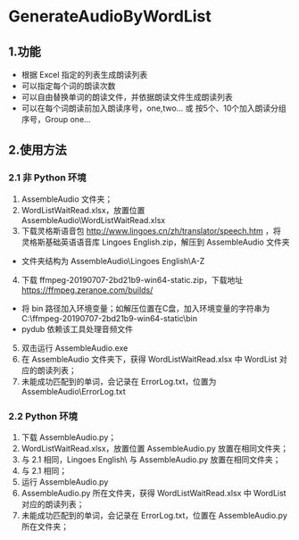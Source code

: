 # GenerateAudioByWordList
## 1.功能
* 根据 Excel 指定的列表生成朗读列表
* 可以指定每个词的朗读次数
* 可以自由替换单词的朗读文件，并依据朗读文件生成朗读列表
* 可以在每个词朗读前加入朗读序号，one,two... 或 按5个、10个加入朗读分组序号，Group one...

## 2.使用方法
### 2.1 非 Python 环境
1. AssembleAudio 文件夹；
2. WordListWaitRead.xlsx，放置位置 AssembleAudio\WordListWaitRead.xlsx
3. 下载灵格斯语音包 http://www.lingoes.cn/zh/translator/speech.htm ，将 灵格斯基础英语语音库 Lingoes English.zip，解压到 AssembleAudio 文件夹
* 文件夹结构为 AssembleAudio\Lingoes English\A-Z
4. 下载 ffmpeg-20190707-2bd21b9-win64-static.zip，下载地址 https://ffmpeg.zeranoe.com/builds/
* 将 bin 路径加入环境变量；如解压位置在C盘，加入环境变量的字符串为 C:\ffmpeg-20190707-2bd21b9-win64-static\bin
* pydub 依赖该工具处理音频文件
5. 双击运行 AssembleAudio.exe
6. 在 AssembleAudio 文件夹下，获得 WordListWaitRead.xlsx 中 WordList 对应的朗读列表；
7. 未能成功匹配到的单词，会记录在 ErrorLog.txt，位置为 AssembleAudio\ErrorLog.txt

### 2.2 Python 环境
1. 下载 AssembleAudio.py；
2. WordListWaitRead.xlsx，放置位置 AssembleAudio.py 放置在相同文件夹；
3. 与 2.1 相同，Lingoes English\ 与 AssembleAudio.py 放置在相同文件夹；
4. 与 2.1 相同；
5. 运行 AssembleAudio.py
6. AssembleAudio.py 所在文件夹，获得 WordListWaitRead.xlsx 中 WordList 对应的朗读列表；
7. 未能成功匹配到的单词，会记录在 ErrorLog.txt，位置在 AssembleAudio.py 所在文件夹；
